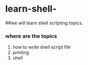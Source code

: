 # learn-shell-

##we will learn shell scripting topics.
### where are the topics 

1. how to write shell script file 
2. printing 
3. shell
